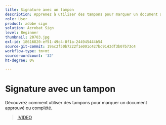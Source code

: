 ```yaml
---
title: Signature avec un tampon
description: Apprenez à utiliser des tampons pour marquer un document approuvé ou complété
role: User
product: adobe sign
solution: Acrobat Sign
level: Beginner
thumbnail: 20703.jpg
exl-id: 18616820-ef51-49c4-8f1a-244945444b54
source-git-commit: 19ac2f50b7222f1e001c427bc9143df3b07b73c4
workflow-type: tm+mt
source-wordcount: '32'
ht-degree: 0%

---
```


# Signature avec un tampon

Découvrez comment utiliser des tampons pour marquer un document approuvé ou complété.

>[!VIDEO](https://video.tv.adobe.com/v/345170?hidetitle=true)
